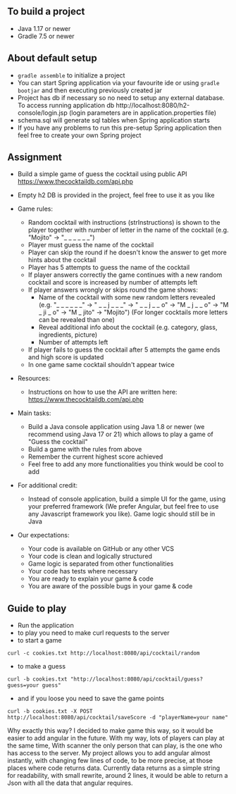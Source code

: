 ## To build a project
* Java 1.17 or newer
* Gradle 7.5 or newer

## About default setup
* `gradle assemble` to initialize a project
* You can start Spring application via your favourite ide or using `gradle bootjar` and then executing previously created jar
* Project has db if necessary so no need to setup any external database. To access running application db http://localhost:8080/h2-console/login.jsp (login parameters are in application.properties file)
* schema.sql will generate sql tables when Spring application starts
* If you have any problems to run this pre-setup Spring application then feel free to create your own Spring project

## Assignment
* Build a simple game of guess the cocktail using public API https://www.thecocktaildb.com/api.php
* Empty h2 DB is provided in the project, feel free to use it as you like

* Game rules:
    * Random cocktail with instructions (strInstructions) is shown to the player together with number of letter in the name of the cocktail (e.g. "Mojito" -> "_ _ _ _ _ _")
    * Player must guess the name of the cocktail
    * Player can skip the round if he doesn't know the answer to get more hints about the cocktail
    * Player has 5 attempts to guess the name of the cocktail
    * If player answers correctly the game continues with a new random cocktail and score is increased by number of attempts left
    * If player answers wrongly or skips round the game shows:
        * Name of the cocktail with some new random letters revealed (e.g. "_ _ _ _ _ _" -> " _ _ j _ _ _" -> " _ _ j _ _ o" -> "M _ j _ _ o" -> "M _ ji _ o" -> "M _ jito" -> "Mojito") (For longer cocktails more letters can be revealed than one)
        * Reveal additional info about the cocktail (e.g. category, glass, ingredients, picture)
        * Number of attempts left
    * If player fails to guess the cocktail after 5 attempts the game ends and high score is updated
    * In one game same cocktail shouldn't appear twice

* Resources:
    * Instructions on how to use the API are written here: https://www.thecocktaildb.com/api.php

* Main tasks:
    * Build a Java console application using Java 1.8 or newer (we recommend using Java 17 or 21) which allows to play a game of "Guess the cocktail"
    * Build a game with the rules from above
    * Remember the current highest score achieved
    * Feel free to add any more functionalities you think would be cool to add

* For additional credit:
    * Instead of console application, build a simple UI for the game, using your preferred framework (We prefer Angular, but feel free to use any Javascript framework you like). Game logic should still be in Java

* Our expectations:
    * Your code is available on GitHub or any other VCS
    * Your code is clean and logically structured
    * Game logic is separated from other functionalities
    * Your code has tests where necessary
    * You are ready to explain your game & code
    * You are aware of the possible bugs in your game & code




## Guide to play
* Run the application
* to play you need to make curl requests to the server
* to start a game
```
curl -c cookies.txt http://localhost:8080/api/cocktail/random
```
* to make a guess
```
curl -b cookies.txt "http://localhost:8080/api/cocktail/guess?guess=your guess"
```

* and if you loose you need to save the game points 
```
curl -b cookies.txt -X POST http://localhost:8080/api/cocktail/saveScore -d "playerName=your name"
```

Why exactly this way?
I decided to make game this way, so it would be easier to add angular in the future.
With my way, lots of players can play at the same time, 
With scanner the only person that can play, is the one who has access to the server. 
My project allows you to add angular almost instantly, with changing few lines of code, to be more precise, at those places where code returns data.
Currently data returns as a simple string for readability, with small rewrite, around 2 lines, it would be able to return a Json with all the data that angular requires.